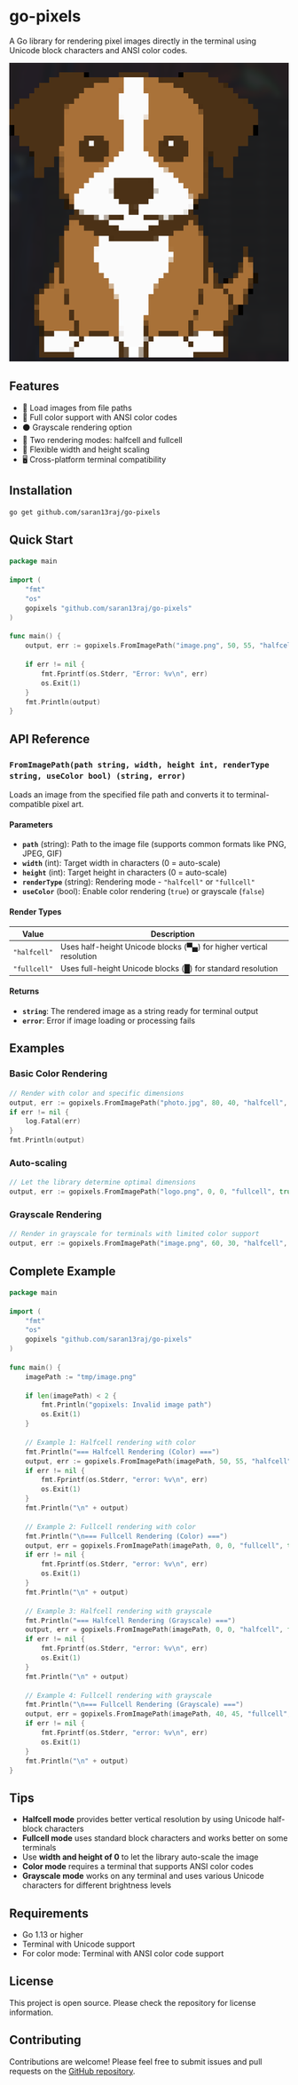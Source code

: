 # go-pixels

A Go library for rendering pixel images directly in the terminal using Unicode block characters and ANSI color codes.

<p align="center">
<img width="700" src="example.png" />
</p>

## Features

- 📸 Load images from file paths
- 🎨 Full color support with ANSI color codes
- ⚫ Grayscale rendering option
- 🔲 Two rendering modes: halfcell and fullcell
- 📏 Flexible width and height scaling
- 🖥️ Cross-platform terminal compatibility

## Installation

```bash
go get github.com/saran13raj/go-pixels
```

## Quick Start

```go
package main

import (
    "fmt"
    "os"
    gopixels "github.com/saran13raj/go-pixels"
)

func main() {
    output, err := gopixels.FromImagePath("image.png", 50, 55, "halfcell", true)

    if err != nil {
        fmt.Fprintf(os.Stderr, "Error: %v\n", err)
        os.Exit(1)
    }
    fmt.Println(output)
}
```

## API Reference

### `FromImagePath(path string, width, height int, renderType string, useColor bool) (string, error)`

Loads an image from the specified file path and converts it to terminal-compatible pixel art.

#### Parameters

- **`path`** (string): Path to the image file (supports common formats like PNG, JPEG, GIF)
- **`width`** (int): Target width in characters (0 = auto-scale)
- **`height`** (int): Target height in characters (0 = auto-scale)
- **`renderType`** (string): Rendering mode - `"halfcell"` or `"fullcell"`
- **`useColor`** (bool): Enable color rendering (`true`) or grayscale (`false`)

#### Render Types

| Value        | Description                                                         |
| ------------ | ------------------------------------------------------------------- |
| `"halfcell"` | Uses half-height Unicode blocks (▀▄) for higher vertical resolution |
| `"fullcell"` | Uses full-height Unicode blocks (█) for standard resolution         |

#### Returns

- **`string`**: The rendered image as a string ready for terminal output
- **`error`**: Error if image loading or processing fails

## Examples

### Basic Color Rendering

```go
// Render with color and specific dimensions
output, err := gopixels.FromImagePath("photo.jpg", 80, 40, "halfcell", true)
if err != nil {
    log.Fatal(err)
}
fmt.Println(output)
```

### Auto-scaling

```go
// Let the library determine optimal dimensions
output, err := gopixels.FromImagePath("logo.png", 0, 0, "fullcell", true)
```

### Grayscale Rendering

```go
// Render in grayscale for terminals with limited color support
output, err := gopixels.FromImagePath("image.png", 60, 30, "halfcell", false)
```

## Complete Example

```go
package main

import (
    "fmt"
    "os"
    gopixels "github.com/saran13raj/go-pixels"
)

func main() {
    imagePath := "tmp/image.png"

    if len(imagePath) < 2 {
        fmt.Println("gopixels: Invalid image path")
        os.Exit(1)
    }

    // Example 1: Halfcell rendering with color
    fmt.Println("=== Halfcell Rendering (Color) ===")
    output, err := gopixels.FromImagePath(imagePath, 50, 55, "halfcell", true)
    if err != nil {
        fmt.Fprintf(os.Stderr, "error: %v\n", err)
        os.Exit(1)
    }
    fmt.Println("\n" + output)

    // Example 2: Fullcell rendering with color
    fmt.Println("\n=== Fullcell Rendering (Color) ===")
    output, err = gopixels.FromImagePath(imagePath, 0, 0, "fullcell", true)
    if err != nil {
        fmt.Fprintf(os.Stderr, "error: %v\n", err)
        os.Exit(1)
    }
    fmt.Println("\n" + output)

    // Example 3: Halfcell rendering with grayscale
    fmt.Println("=== Halfcell Rendering (Grayscale) ===")
    output, err = gopixels.FromImagePath(imagePath, 0, 0, "halfcell", false)
    if err != nil {
        fmt.Fprintf(os.Stderr, "error: %v\n", err)
        os.Exit(1)
    }
    fmt.Println("\n" + output)

    // Example 4: Fullcell rendering with grayscale
    fmt.Println("\n=== Fullcell Rendering (Grayscale) ===")
    output, err = gopixels.FromImagePath(imagePath, 40, 45, "fullcell", false)
    if err != nil {
        fmt.Fprintf(os.Stderr, "error: %v\n", err)
        os.Exit(1)
    }
    fmt.Println("\n" + output)
}
```

## Tips

- **Halfcell mode** provides better vertical resolution by using Unicode half-block characters
- **Fullcell mode** uses standard block characters and works better on some terminals
- Use **width and height of 0** to let the library auto-scale the image
- **Color mode** requires a terminal that supports ANSI color codes
- **Grayscale mode** works on any terminal and uses various Unicode characters for different brightness levels

## Requirements

- Go 1.13 or higher
- Terminal with Unicode support
- For color mode: Terminal with ANSI color code support

## License

This project is open source. Please check the repository for license information.

## Contributing

Contributions are welcome! Please feel free to submit issues and pull requests on the [GitHub repository](https://github.com/saran13raj/go-pixels).
